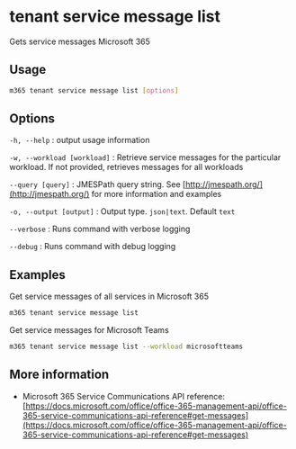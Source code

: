 # tenant service message list

Gets service messages Microsoft 365

## Usage

```sh
m365 tenant service message list [options]
```

## Options

`-h, --help`
: output usage information

`-w, --workload [workload]`
: Retrieve service messages for the particular workload. If not provided, retrieves messages for all workloads

`--query [query]`
: JMESPath query string. See [http://jmespath.org/](http://jmespath.org/) for more information and examples

`-o, --output [output]`
: Output type. `json|text`. Default `text`

`--verbose`
: Runs command with verbose logging

`--debug`
: Runs command with debug logging

## Examples

Get service messages of all services in Microsoft 365

```sh
m365 tenant service message list
```

Get service messages for Microsoft Teams

```sh
m365 tenant service message list --workload microsoftteams
```

## More information

- Microsoft 365 Service Communications API reference: [https://docs.microsoft.com/office/office-365-management-api/office-365-service-communications-api-reference#get-messages](https://docs.microsoft.com/office/office-365-management-api/office-365-service-communications-api-reference#get-messages)
